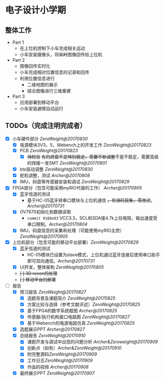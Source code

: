 # 电子设计小学期
## 整体工作
- Part 1
    - 在上位机控制下小车完成相关运动
    - 小车安装摄像头，将~~实时~~图像回传给上位机  
- Part 2  
    - 图像回传实时化
    - 小车完成相对位置信息的记录和回传
    - 利用位置信息进行
        - 二维地图的展示
        - 结合图像进行三维重建
- Part 3
    - 应用部署到移动平台
    - 小车安装避障自动运行

## TODOs（完成注明完成者）
- [x] 小车硬件部分 *ZeroWeight@20170830*
    - [x] 电源模块3V3，5，Webench上的开发工作 *ZeroWeight@20170823*
    - [x] PCB *ZeroWeight@20170823*
        - [x] ~~待校验~~ ~~有的焊盘不是特别稳定，需要不断调整~~不是不稳定，需要高级的焊接一发SMT *ZeroWeight@20170901*
    - [x] bts驱动调整 *ZeroWeight@20170830*
    - [x] 舵机调整，测试 *Archer@20170808*
    - [x] IMU，码盘等传感器安装和调试 *ZeroWeight@20170829*
- [x] FPGA部分（包含可能采用myRIO代替的工作） *Archer@20170905*
    - [x] 蓝牙信道的测试
        - 基于HC-05蓝牙转串口模块与上位机通信 ~~，有误码现象，需改进~~。*Archer@20170731*
    - [x] OV7670初始化和数据读取
        - `commit 9108e93` VCC3.3，SCL和SDA接4.7k上拉电阻，输出速度受串口限制。*Archer@20170804*
    - [x] IMU，码盘信息的采集和处理（可能使用myRIO主控） *ZeroWeight@20170905*
- [x] 上位机部分（包含可能的移动平台部署）*ZeroWeight@20170829*
    - [x] 蓝牙信道的测试
        - HC-05模块已设置为slave模式，上位机通过蓝牙连接后使用串口助手即可双向通信。*Archer@20170731*
    - [x] UI开发，整体架构 *ZeroWeight@20170805*
    - ~~[ ] 3D recon的处理~~
    - ~~[ ] 移动平台的部署~~
- [ ] 报告
    - [x] 预习报告 *ZeroWeight@20170827*
        - [x] 选题背景及课题简介 *ZeroWeight@20170825*
        - [x] 方案比较与选择（参考文献评述）*ZeroWeight@20170825*
        - [x] 基于FPGA的数字系统框图 *Archer@20170825*
        - [x] 传感器/执行机构接口电路图 *ZeroWeight@20170827*
        - [x] 基于Webench的电源电路仿真 *ZeroWeight@20170825*
    - [x] 选题展示PPT *Archer@20170827*
    - [x] 总结报告 *ZeroWeight@20170910*
        - [x] 课题开发与调试中出现的问题分析 *Archer&Zeroweight@20170909*
        - [x] 创新点（如有）*Archer&ZeroWeight@20170910*
        - [x] 附完整源码*ZeroWeight@20170909*
        - [x] 工作日志*ZeroWeight@20170909*
        - [x] 作品的视频 *Archer@20170908*
    - [x] 最终展示PPT *ZeroWeight@20170907*
